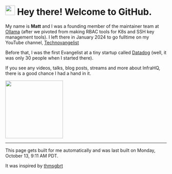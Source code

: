 <h1><img src="https://emojis.slackmojis.com/emojis/images/1531849430/4246/blob-sunglasses.gif?1531849430" width="30"/> Hey there! Welcome to GitHub.</h1>

My name is **Matt** and I was a founding member of the maintainer team at [Ollama](https://ollama.com) (after we pivoted from making RBAC tools for K8s and SSH key management tools). 
I left there in January 2024 to go fulltime on my YouTube channel, [Technovangelist](https://YouTube.com/technovangelist)

Before that, I was the first Evangelist at a tiny startup called [Datadog](https://datadoghq.com) (well, it was only 30 people when I started there).

If you see any videos, talks, blog posts, streams and more about InfraHQ, there is a good chance I had a hand in it. 

<img height="180em" src="https://github-readme-stats.vercel.app/api?username=technovangelist&show_icons=true&hide_border=true&&count_private=true&include_all_commits=true" />

<!--START_SECTION:waka-->
<!--END_SECTION:waka-->

------------
This page gets built for me automatically and was last built on Monday, October 13, 9:11 AM PDT.

It was inspired by [thmsgbrt](https://medium.com/swlh/how-to-create-a-self-updating-readme-md-for-your-github-profile-f8b05744ca91)
